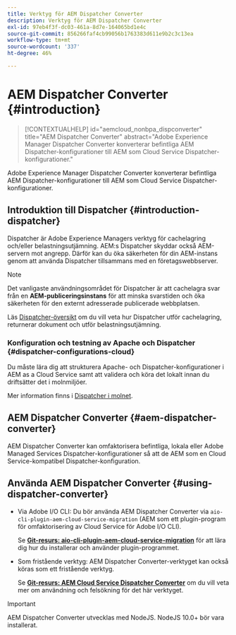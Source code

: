 ```yaml
---
title: Verktyg för AEM Dispatcher Converter
description: Verktyg för AEM Dispatcher Converter
exl-id: 97eb4f3f-dc03-461a-8d7e-164065bd1e4c
source-git-commit: 856266faf4cb99056b1763383d611e9b2c3c13ea
workflow-type: tm+mt
source-wordcount: '337'
ht-degree: 46%

---
```


# AEM Dispatcher Converter {#introduction}

>[!CONTEXTUALHELP]
>id="aemcloud_nonbpa_dispconverter"
>title="AEM Dispatcher Converter"
>abstract="Adobe Experience Manager Dispatcher Converter konverterar befintliga AEM Dispatcher-konfigurationer till AEM som Cloud Service Dispatcher-konfigurationer."

Adobe Experience Manager Dispatcher Converter konverterar befintliga AEM Dispatcher-konfigurationer till AEM som Cloud Service Dispatcher-konfigurationer.

## Introduktion till Dispatcher {#introduction-dispatcher}

Dispatcher är Adobe Experience Managers verktyg för cachelagring och/eller belastningsutjämning. AEM:s Dispatcher skyddar också AEM-servern mot angrepp. Därför kan du öka säkerheten för din AEM-instans genom att använda Dispatcher tillsammans med en företagswebbserver.

>[!NOTE]
>Det vanligaste användningsområdet för Dispatcher är att cachelagra svar från en **AEM-publiceringsinstans** för att minska svarstiden och öka säkerheten för den externt adresserade publicerade webbplatsen.

Läs [Dispatcher-översikt](https://experienceleague.adobe.com/docs/experience-manager-dispatcher/using/dispatcher.html) om du vill veta hur Dispatcher utför cachelagring, returnerar dokument och utför belastningsutjämning.

### Konfiguration och testning av Apache och Dispatcher {#dispatcher-configurations-cloud}

Du måste lära dig att strukturera Apache- och Dispatcher-konfigurationer i AEM as a Cloud Service samt att validera och köra det lokalt innan du driftsätter det i molnmiljöer.

Mer information finns i [Dispatcher i molnet](https://experienceleague.adobe.com/docs/experience-manager-cloud-service/implementing/content-delivery/disp-overview.html).

## AEM Dispatcher Converter {#aem-dispatcher-converter}

AEM Dispatcher Converter kan omfaktorisera befintliga, lokala eller Adobe Managed Services Dispatcher-konfigurationer så att de AEM som en Cloud Service-kompatibel Dispatcher-konfiguration.

## Använda AEM Dispatcher Converter {#using-dispatcher-converter} 

* Via Adobe I/O CLI: Du bör använda AEM Dispatcher Converter via `aio-cli-plugin-aem-cloud-service-migration` (AEM som ett plugin-program för omfaktorisering av Cloud Service för Adobe I/O CLI).

   Se **[Git-resurs: aio-cli-plugin-aem-cloud-service-migration](https://github.com/adobe/aio-cli-plugin-aem-cloud-service-migration#introduction)** för att lära dig hur du installerar och använder plugin-programmet.

* Som fristående verktyg: AEM Dispatcher Converter-verktyget kan också köras som ett fristående verktyg.

   Se **[Git-resurs: AEM Cloud Service Dispatcher Converter](https://github.com/adobe/aem-cloud-service-source-migration/tree/master/packages/dispatcher-converter)** om du vill veta mer om användning och felsökning för det här verktyget.

>[!IMPORTANT]
>AEM Dispatcher Converter utvecklas med NodeJS. NodeJS 10.0+ bör vara installerat.
